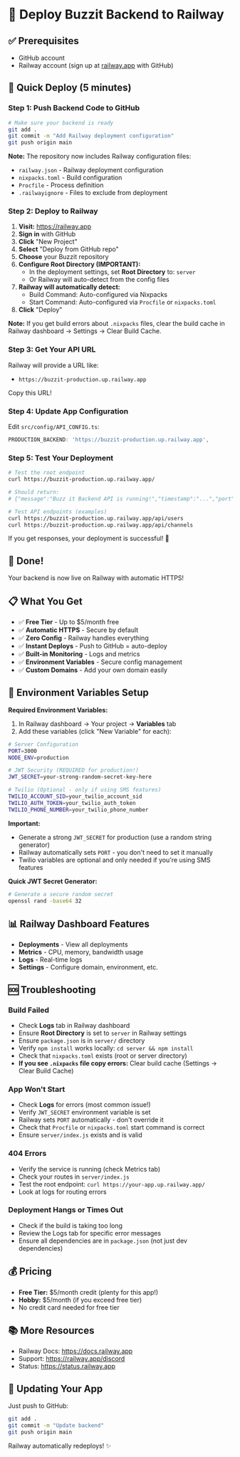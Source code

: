 # 🚂 Deploy Buzzit Backend to Railway

## ✅ Prerequisites

- GitHub account
- Railway account (sign up at [railway.app](https://railway.app) with GitHub)

## 🚀 Quick Deploy (5 minutes)

### Step 1: Push Backend Code to GitHub

```bash
# Make sure your backend is ready
git add .
git commit -m "Add Railway deployment configuration"
git push origin main
```

**Note:** The repository now includes Railway configuration files:
- `railway.json` - Railway deployment configuration
- `nixpacks.toml` - Build configuration
- `Procfile` - Process definition
- `.railwayignore` - Files to exclude from deployment

### Step 2: Deploy to Railway

1. **Visit:** https://railway.app
2. **Sign in** with GitHub
3. **Click** "New Project"
4. **Select** "Deploy from GitHub repo"
5. **Choose** your Buzzit repository
6. **Configure Root Directory (IMPORTANT):**
   - In the deployment settings, set **Root Directory** to: `server`
   - Or Railway will auto-detect from the config files
7. **Railway will automatically detect:**
   - Build Command: Auto-configured via Nixpacks
   - Start Command: Auto-configured via `Procfile` or `nixpacks.toml`
8. **Click** "Deploy"

**Note:** If you get build errors about `.nixpacks` files, clear the build cache in Railway dashboard → Settings → Clear Build Cache.

### Step 3: Get Your API URL

Railway will provide a URL like:
- `https://buzzit-production.up.railway.app`

Copy this URL!

### Step 4: Update App Configuration

Edit `src/config/API_CONFIG.ts`:

```typescript
PRODUCTION_BACKEND: 'https://buzzit-production.up.railway.app',
```

### Step 5: Test Your Deployment

```bash
# Test the root endpoint
curl https://buzzit-production.up.railway.app/

# Should return:
# {"message":"Buzz it Backend API is running!","timestamp":"...","port":3000}

# Test API endpoints (examples)
curl https://buzzit-production.up.railway.app/api/users
curl https://buzzit-production.up.railway.app/api/channels
```

If you get responses, your deployment is successful! 🎉

## 🎉 Done!

Your backend is now live on Railway with automatic HTTPS!

## 📋 What You Get

- ✅ **Free Tier** - Up to $5/month free
- ✅ **Automatic HTTPS** - Secure by default
- ✅ **Zero Config** - Railway handles everything
- ✅ **Instant Deploys** - Push to GitHub = auto-deploy
- ✅ **Built-in Monitoring** - Logs and metrics
- ✅ **Environment Variables** - Secure config management
- ✅ **Custom Domains** - Add your own domain easily

## 🔧 Environment Variables Setup

**Required Environment Variables:**

1. In Railway dashboard → Your project → **Variables** tab
2. Add these variables (click "New Variable" for each):

```bash
# Server Configuration
PORT=3000
NODE_ENV=production

# JWT Security (REQUIRED for production!)
JWT_SECRET=your-strong-random-secret-key-here

# Twilio (Optional - only if using SMS features)
TWILIO_ACCOUNT_SID=your_twilio_account_sid
TWILIO_AUTH_TOKEN=your_twilio_auth_token
TWILIO_PHONE_NUMBER=your_twilio_phone_number
```

**Important:** 
- Generate a strong `JWT_SECRET` for production (use a random string generator)
- Railway automatically sets `PORT` - you don't need to set it manually
- Twilio variables are optional and only needed if you're using SMS features

**Quick JWT Secret Generator:**
```bash
# Generate a secure random secret
openssl rand -base64 32
```

## 📊 Railway Dashboard Features

- **Deployments** - View all deployments
- **Metrics** - CPU, memory, bandwidth usage
- **Logs** - Real-time logs
- **Settings** - Configure domain, environment, etc.

## 🆘 Troubleshooting

### Build Failed
- Check **Logs** tab in Railway dashboard
- Ensure **Root Directory** is set to `server` in Railway settings
- Ensure `package.json` is in `server/` directory
- Verify `npm install` works locally: `cd server && npm install`
- Check that `nixpacks.toml` exists (root or server directory)
- **If you see `.nixpacks` file copy errors:** Clear build cache (Settings → Clear Build Cache)

### App Won't Start
- Check **Logs** for errors (most common issue!)
- Verify `JWT_SECRET` environment variable is set
- Railway sets `PORT` automatically - don't override it
- Check that `Procfile` or `nixpacks.toml` start command is correct
- Ensure `server/index.js` exists and is valid

### 404 Errors
- Verify the service is running (check Metrics tab)
- Check your routes in `server/index.js`
- Test the root endpoint: `curl https://your-app.up.railway.app/`
- Look at logs for routing errors

### Deployment Hangs or Times Out
- Check if the build is taking too long
- Review the Logs tab for specific error messages
- Ensure all dependencies are in `package.json` (not just dev dependencies)

## 💰 Pricing

- **Free Tier:** $5/month credit (plenty for this app!)
- **Hobby:** $5/month (if you exceed free tier)
- No credit card needed for free tier

## 📚 More Resources

- Railway Docs: https://docs.railway.app
- Support: https://railway.app/discord
- Status: https://status.railway.app

## 🔄 Updating Your App

Just push to GitHub:

```bash
git add .
git commit -m "Update backend"
git push origin main
```

Railway automatically redeploys! ✨

